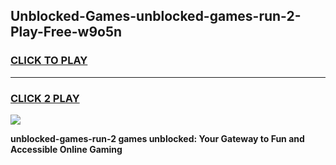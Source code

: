 
## Unblocked-Games-unblocked-games-run-2-Play-Free-w9o5n
<h3>
<a href="https://premium76.site?title=unblocked-games-run-2&ref=23A">CLICK TO PLAY</a></h3>
<hr>

<h3>
<a href="https://premium76.site?title=unblocked-games-run-2&ref=23A">CLICK 2 PLAY</a>
  
</h3>

<a href="https://premium76.site?title=unblocked-games-run-2&ref=23A"><img src="https://clearcache.store/games.png"></a>


**unblocked-games-run-2 games unblocked: Your Gateway to Fun and Accessible Online Gaming**
